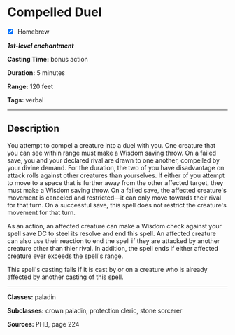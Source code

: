 # Compelled Duel

- [x] Homebrew

***1st-level enchantment***

**Casting Time:** bonus action

**Duration:** 5 minutes

**Range:** 120 feet

**Tags:** verbal

---

## Description
You attempt to compel a creature into a duel with you. One creature that you can see within range must make a Wisdom saving throw. On a failed save, you and your declared rival are drawn to one another, compelled by your divine demand. For the duration, the two of you have disadvantage on attack rolls against other creatures than yourselves. If either of you attempt to move to a space that is further away from the other affected target, they must make a Wisdom saving throw. On a failed save, the affected creature's movement is canceled and restricted&mdash;it can only move towards their rival for that turn. On a successful save, this spell does not restrict the creature's movement for that turn.

As an action, an affected creature can make a Wisdom check against your spell save DC to steel its resolve and end this spell. An affected creature can also use their reaction to end the spell if they are attacked by another creature other than thier rival. In addition, the spell ends if either affected creature ever exceeds the spell's range.

This spell's casting fails if it is cast by or on a creature who is already affected by another casting of this spell.

---

**Classes:** paladin

**Subclasses:** crown paladin, protection cleric, stone sorcerer

**Sources:** PHB, page 224
